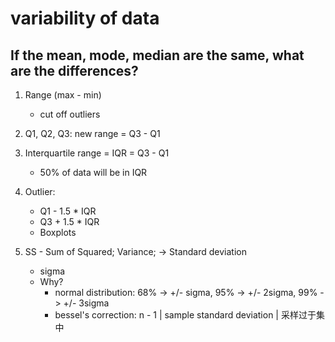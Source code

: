 # variability of data

## If the mean, mode, median are the same, what are the differences?

1. Range (max - min)
    * cut off outliers

2. Q1, Q2, Q3: new range = Q3 - Q1

3. Interquartile range = IQR = Q3 - Q1
    * 50% of data will be in IQR

4. Outlier:
    * Q1 - 1.5 * IQR
    * Q3 + 1.5 * IQR
    * Boxplots

5. SS - Sum of Squared; Variance; -> Standard deviation
    * sigma
    * Why?
        - normal distribution: 68% -> +/- sigma, 95% -> +/- 2sigma, 99% -> +/- 3sigma
        - bessel's correction: n - 1 | sample standard deviation | 采样过于集中
